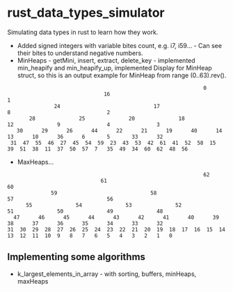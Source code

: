 # rust_data_types_simulator
Simulating data types in rust to learn how they work.
- Added signed integers with variable bites count, e.g. i7, i59... - Can see their bites to understand negative numbers.
- MinHeaps - getMini, insert, extract, delete_key - implemented min_heapify and min_heapify_up, implemented Display for MinHeap struct, so this is an output example for MinHeap from range (0..63).rev().
```
                                                               0                                                                
                               16                                                              1                                
               24                              17                              8                               2                
       28              25              20              18              12              9               4               3        
   30      29      26      44      22      21      19      40      14      13      10      36      6       5       33      32   
 31  47  55  46  27  45  54  59  23  43  53  42  61  41  52  58  15  39  51  38  11  37  50  57  7   35  49  34  60  62  48  56 
 ```
 - MaxHeaps...
 ```
                                                                62                                                               
                               61                                                              60                               
               59                              58                              57                              56               
       55              54              53              52              51              50              49              48       
   47      46      45      44      43      42      41      40      39      38      37      36      35      34      33      32   
 31  30  29  28  27  26  25  24  23  22  21  20  19  18  17  16  15  14  13  12  11  10  9   8   7   6   5   4   3   2   1   0  
 ```
## Implementing some algorithms
- k_largest_elements_in_array - with sorting, buffers, minHeaps, maxHeaps
